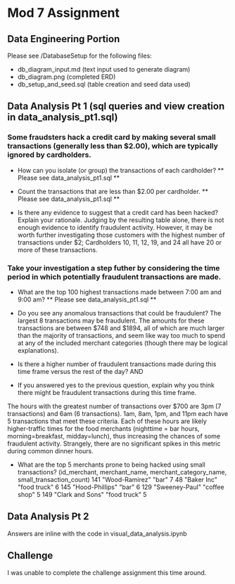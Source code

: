 # Mod 7 Assignment

## Data Engineering Portion
Please see /DatabaseSetup for the following files:
- db_diagram_input.md (text input used to generate diagram)
- db_diagram.png (completed ERD)
- db_setup_and_seed.sql (table creation and seed data used)

## Data Analysis Pt 1 (sql queries and view creation in data_analysis_pt1.sql)

### Some fraudsters hack a credit card by making several small transactions (generally less than $2.00), which are typically ignored by cardholders.
- How can you isolate (or group) the transactions of each cardholder?
    ** Please see data_analysis_pt1.sql ** 
    
- Count the transactions that are less than $2.00 per cardholder.
    ** Please see data_analysis_pt1.sql ** 

- Is there any evidence to suggest that a credit card has been hacked? Explain your rationale.
Judging by the resulting table alone, there is not enough evidence to identify fraudulent activity. However, it may be worth further investigating those customers with the highest number of transactions under $2; Cardholders 10, 11, 12, 19, and 24 all have 20 or more of these transactions. 

### Take your investigation a step futher by considering the time period in which potentially fraudulent transactions are made.

- What are the top 100 highest transactions made between 7:00 am and 9:00 am?
    ** Please see data_analysis_pt1.sql ** 

- Do you see any anomalous transactions that could be fraudulent?
The largest 8 transactions may be fraudulent. The amounts for these transactions are between $748 and $1894, all of which are much larger than the majority of transactions, and seem like way too much to spend at any of the included merchant categories (though there may be logical explanations).

- Is there a higher number of fraudulent transactions made during this time frame versus the rest of the day?
AND 
- If you answered yes to the previous question, explain why you think there might be fraudulent transactions during this time frame.

The hours with the greatest number of transactions over $700 are 3pm (7 transactions) and 6am (6 transactions). 1am, 8am, 1pm, and 11pm each have 5 transactions that meet these criteria. Each of these hours are likely higher-traffic times for the food merchants (nighttime = bar hours, morning=breakfast, midday=lunch), thus increasing the chances of some fraudulent activity. Strangely, there are no significant spikes in this metric during common dinner hours.

- What are the top 5 merchants prone to being hacked using small transactions?
(id_merchant, merchant_name, merchant_category_name, small_transaction_count)
141	"Wood-Ramirez"	"bar"	7
48	"Baker Inc"	"food truck"	6
145	"Hood-Phillips"	"bar"	6
129	"Sweeney-Paul"	"coffee shop"	5
149	"Clark and Sons"	"food truck"	5

## Data Analysis Pt 2
Answers are inline with the code in visual_data_analysis.ipynb

## Challenge 
I was unable to complete the challenge assignment this time around. 
